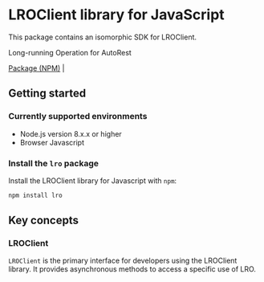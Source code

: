 # LROClient library for JavaScript

This package contains an isomorphic SDK for LROClient.

Long-running Operation for AutoRest

[Package (NPM)](https://www.npmjs.com/package/lro) |

## Getting started

### Currently supported environments

- Node.js version 8.x.x or higher
- Browser Javascript


### Install the `lro` package

Install the LROClient library for Javascript with `npm`:

```bash
npm install lro
```


## Key concepts

### LROClient

`LROClient` is the primary interface for developers using the LROClient library. It provides asynchronous methods to access a specific use of LRO.
